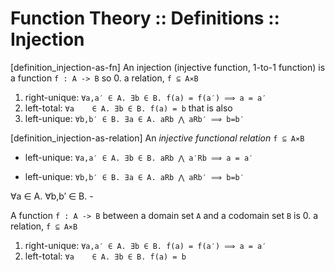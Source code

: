 # Function Theory :: Definitions :: Injection

[definition_injection-as-fn] 
An injection (injective function, 1-to-1 function) is a function `f : A -> B` so
0. a relation,   `f ⊆ A⨯B`
1. right-unique: `∀a,a′ ∈ A. ∃b ∈ B. f(a) = f(a′) ⟹ a = a′`
2. left-total:   `∀a    ∈ A. ∃b ∈ B. f(a) = b`
that is also
3. left-unique:  `∀b,b′ ∈ B. ∃a ∈ A. aRb ⋀ aRb′ ⟹ b=b′`



[definition_injection-as-relation] 
An *injective functional relation* `f ⊆ A⨯B` 
- left-unique: `∀a,a′ ∈ A. ∃b ∈ B. aRb ⋀ a′Rb ⟹ a = a′`


- left-unique: `∀b,b′ ∈ B. ∃a ∈ A. aRb ⋀ aRb′ ⟹ b=b′`



∀a ∈ A. ∀b,b′ ∈ B. - 




A function `f : A -> B` between a domain set `A` and a codomain set `B` is
0. a relation, `f ⊆ A⨯B`
1. right-unique: `∀a,a′ ∈ A. ∃b ∈ B. f(a) = f(a′) ⟹ a = a′`
2. left-total:   `∀a    ∈ A. ∃b ∈ B. f(a) = b`
